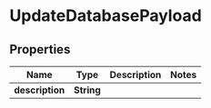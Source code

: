

# UpdateDatabasePayload


## Properties

Name | Type | Description | Notes
------------ | ------------- | ------------- | -------------
**description** | **String** |  | 




